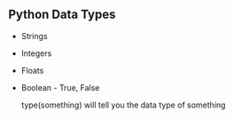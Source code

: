 ## Python Data Types

  * Strings
  * Integers
  * Floats
  * Boolean - True, False
  
    type(something) will tell you the data type of something
    
    